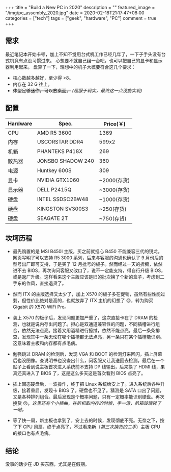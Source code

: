 +++
title = "Build a New PC in 2020"
description = ""
featured_image = "/img/pc_assembly_2020.jpg"
date = 2020-02-18T21:17:47+08:00
categories = ["tech"]
tags = ["geek", "hardware", "PC"]
comment = true
+++

## 需求

最近笔记本开始卡顿，加上不知不觉用台式机工作已经几年了，一下子手头没有台式机竟有点没习惯过来。
心想要不就自己组一台吧，也可以把自己的显卡和显示器利用起来。
盘算了一下，理想中的机子大概要符合这几个要求：

- 核心数越多越好，至少得 >8。
- 内存在 32 G 往上。
- ~~体型足够迷你，可以放桌面。~~ _(屈服于现实，最终这一点没能实现)_

## 配置

| Hardware | Spec.             | Price(￥)   |
| -------- | ----------------- | ----------- |
| CPU      | AMD R5 3600       | 1369        |
| 内存     | USCORSTAR DDR4    | 599x2       |
| 机箱     | PHANTEKS P418X    | 269         |
| 散热器   | JONSBO SHADOW 240 | 360         |
| 电源     | Huntkey 600S      | 309         |
| 显卡     | NVIDIA GTX1060    | ~2000(存货) |
| 显示器   | DELL P2415Q       | ~3000(存货) |
| 硬盘     | INTEL SSDSC2BW48  | ~1000(存货) |
| 硬盘     | KINGSTON SV300S3  | ~250(存货)  |
| 硬盘     | SEAGATE 2T        | ~750(存货)  |

## 坎坷历程

- 最先购置的是 MSI B450I 主版，买之前就担心 B450 不能兼容三代的锐龙。网页写明了可以支持 R5 3000 系列，后来与客服的沟通也确认了 9
  月份后的型号出厂即可支持，于是买了 12 月批号的板子。然而经过一天的折腾，依然进不去 BIOS，再次询问客服又改口了，说不一定能支持，得自行升级 BIOS，或是返厂升级。这样看来这个主版应该是旧的批次换了个新的盒子，考虑到二手东的作风，直接退货了。

- 然而 ITX 的主版选择又太少了，加上 X570 的板子多在促销，虽然有些性能过剩，但性价比绝对是高的，也就放弃了 ITX 主机的幻想了 😢，转为购买 Gigabit 的 X570 WiFi Pro。

- 装上 X570 的板子后，发现问题更加严重了，这次直接卡在了 DRAM
  的检测，也就是说内存出问题了。担心是双通道兼容性的问题，不同插槽进行组合，依然无法点亮。接着又用酒精进行擦拭，依然不能点亮，最后一条条排查，发现其中一条无论在哪个插槽都无法点亮，另一条只在某个插槽能识别。这意味着主板和内存都有点毛病。

- 勉强跳过 DRAM 的检测后，发现 VGA 和 BOOT 的检测灯来回闪，插上屏幕后也没图像。查说明书也没查出什么，问客服又让我送回去检测。最后在一个贴子上看到说主板首次进入系统前不支持 DP 线输出，后来换了 HDMI 线，果真还真进入了 BIOS 了，这是这么多天这是首次看到 BIOS 点亮了。

- 插上固态硬盘后，一波操作，终于把 Linux 系统给安上了。进入系统后各种升级，接着重启，发现卡 BIOS 了，硬盘也不见了。猜测是 SATA 口出了问题，又是各种排列组合。最后发现是个概率问题，只有一定概率能识别硬盘。再次换货 😢。_这里还有个小插曲，在拆机取内存的时候，手一滑，机箱玻璃碎了一地。_

- 等了快一周，新主板也拿到了，安上去的时候，发现彻底不亮。无奈之下，按了下 CPU 风扇，终于点亮了，不过看来~~新~~（_第三次换货的二手_）主板 CPU 的接口也有点毛病。

## 结论

没事的话少在 JD 买东西，尤其是在假期。
